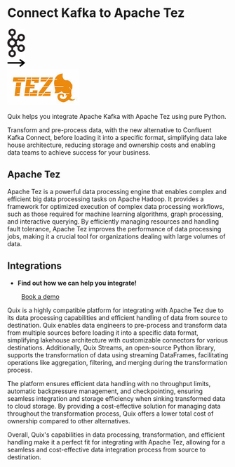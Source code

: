 # Connect Kafka to Apache Tez

<div class="connect-images cards blog-grid-card" markdown>
<div>
<img src="../images/kafka_logo.png" width="40px" />
</div>
<div>
<img src="../images/arrow.svg" width="40px" />
</div>
<div>
<img src="./images/apache-tez_1.jpg" />
</div>
</div>

Quix helps you integrate Apache Kafka with Apache Tez using pure Python.

Transform and pre-process data, with the new alternative to Confluent Kafka Connect, before loading it into a specific format, simplifying data lake house architecture, reducing storage and ownership costs and enabling data teams to achieve success for your business.

## Apache Tez

Apache Tez is a powerful data processing engine that enables complex and efficient big data processing tasks on Apache Hadoop. It provides a framework for optimized execution of complex data processing workflows, such as those required for machine learning algorithms, graph processing, and interactive querying. By efficiently managing resources and handling fault tolerance, Apache Tez improves the performance of data processing jobs, making it a crucial tool for organizations dealing with large volumes of data.

## Integrations

<div class="grid cards" markdown>

- __Find out how we can help you integrate!__

    <a class="md-button md-button--primary" href="https://share.hsforms.com/1iW0TmZzKQMChk0lxd_tGiw4yjw2?__hstc=175542013.2303933fbd746c0ac86d9ccbe9bc9100.1728383268831.1729603416735.1729620918855.31&__hssc=175542013.1.1729620918855&__hsfp=2132701734" target="_blank" style="margin:.5rem;">Book a demo</a>

</div>


Quix is a highly compatible platform for integrating with Apache Tez due to its data processing capabilities and efficient handling of data from source to destination. Quix enables data engineers to pre-process and transform data from multiple sources before loading it into a specific data format, simplifying lakehouse architecture with customizable connectors for various destinations. Additionally, Quix Streams, an open-source Python library, supports the transformation of data using streaming DataFrames, facilitating operations like aggregation, filtering, and merging during the transformation process.

The platform ensures efficient data handling with no throughput limits, automatic backpressure management, and checkpointing, ensuring seamless integration and storage efficiency when sinking transformed data to cloud storage. By providing a cost-effective solution for managing data throughout the transformation process, Quix offers a lower total cost of ownership compared to other alternatives.

Overall, Quix's capabilities in data processing, transformation, and efficient handling make it a perfect fit for integrating with Apache Tez, allowing for a seamless and cost-effective data integration process from source to destination.

